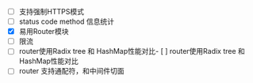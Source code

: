 - [ ] 支持强制HTTPS模式
- [ ] status code method 信息统计
- [x] 易用Router模块
- [ ] 限流
- [ ] router使用Radix tree 和 HashMap性能对比- [ ] router使用Radix tree 和 HashMap性能对比
- [ ] router 支持通配符，和中间件切面